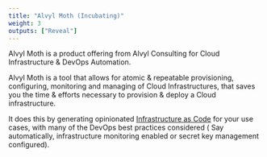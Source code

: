 ```yaml
---
title: "Alvyl Moth (Incubating)"
weight: 3
outputs: ["Reveal"]
---
```


Alvyl Moth is a product offering from Alvyl Consulting for Cloud Infrastructure & DevOps Automation.

Alvyl Moth is a tool that allows for atomic & repeatable provisioning, configuring, monitoring and managing of Cloud Infrastructures, that saves you the time & efforts necessary to provision & deploy a Cloud infrastructure.

It does this by generating opinionated [Infrastructure as Code](https://en.wikipedia.org/wiki/Infrastructure_as_code) for your use cases, with many of the DevOps best practices considered ( Say automatically, infrastructure monitoring enabled or secret key management configured).
